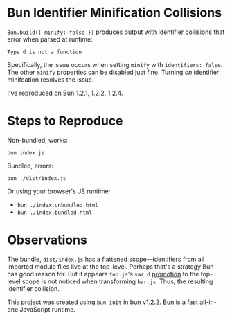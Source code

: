 # Bun Identifier Minification Collisions

`Bun.build({ minify: false })` produces output with identifier collisions that error when parsed at runtime:

```Type d is not a function```

Specifically, the issue occurs when setting `minify` with `identifiers: false`. The other `minify` properties can be disabled just fine. Turning _on_ identifier minifcation resolves the issue.

I've reproduced on Bun 1.2.1, 1.2.2, 1.2.4.

# Steps to Reproduce
Non-bundled, works:
```
bun index.js
```

Bundled, errors:
```
bun ./dist/index.js
```

Or using your browser's JS runtime:
- `bun ./index.unbundled.html`
- `bun ./index.bundled.html`

# Observations
The bundle, `dist/index.js` has a flattened scope—identifiers from all imported module files live at the top-level. Perhaps that's a strategy Bun has good reason for. But it appears `foo.js`'s `var d` [promotion](https://github.com/jbarrieault/bun-identifier-minification-conflict/blob/main/dist/index.js#L14) to the top-level scope is not noticed when transforming `bar.js`. Thus, the resulting identifier collision.

This project was created using `bun init` in bun v1.2.2. [Bun](https://bun.sh) is a fast all-in-one JavaScript runtime.
